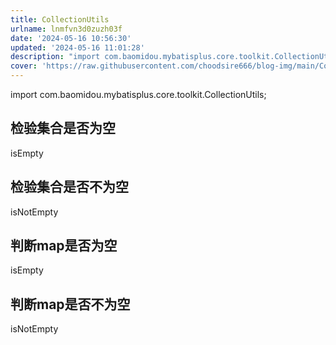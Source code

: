 ```yaml
---
title: CollectionUtils
urlname: lnmfvn3d0zuzh03f
date: '2024-05-16 10:56:30'
updated: '2024-05-16 11:01:28'
description: "import com.baomidou.mybatisplus.core.toolkit.CollectionUtils;检验集合是否为空isEmpty检验集合是否不为空isNotEmpty判断map是否为空isEmpty\t判断map是否不为空isNotEmpty"
cover: 'https://raw.githubusercontent.com/choodsire666/blog-img/main/CollectionUtils/cover.jpg'
---
```

import com.baomidou.mybatisplus.core.toolkit.CollectionUtils;
## 检验集合是否为空
isEmpty
## 检验集合是否不为空
isNotEmpty
## 判断map是否为空
isEmpty	
## 判断map是否不为空
isNotEmpty
